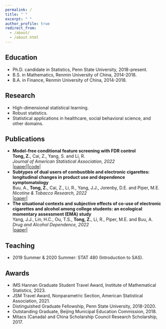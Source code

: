 ```yaml
---
permalink: /
title: " "
excerpt: " "
author_profile: true
redirect_from: 
  - /about/
  - /about.html
---
```



## Education

* Ph.D. candidate in Statistics, Penn State University, 2018-present.
* B.S.  in Mathematics, Renmin University of China, 2014-2018.
* B.A.  in Finance, Renmin University of China, 2014-2018. 


## Research

* High-dimensional statistical learning.
* Robust statistics.
* Statistical applications in healthcare, social behavioral science, and other domains.


## Publications

* **Model-free conditional feature screening with FDR control** \
  **Tong, Z.**, Cai, Z., Yang, S. and Li, R. \
  *Journal of American Statistical Association, 2022* \
  |[paper](https://doi.org/10.1080/01621459.2022.2063130)||[code](https://github.com/NeveTong/CIS)|
* **Subtypes of dual users of combustible and electronic cigarettes: longitudinal changes in product use and dependence symptomatology** \
  Buu, A., **Tong, Z.**, Cai, Z., Li, R., Yang, J.J., Jorenby, D.E. and Piper, M.E.  \
  *Nicotine & Tobacco Research, 2022* \
  |[paper](https://academic.oup.com/ntr/advance-article/doi/10.1093/ntr/ntac151/6615357)|
* **The situational contexts and subjective effects of co-use of electronic cigarettes and alcohol among college students: an ecological momentary assessment (EMA) study** \
  Yang, J.J., Lin, H.C., Ou, T.S., **Tong, Z.**, Li, R., Piper, M.E. and Buu, A. \
  *Drug and Alcohol Dependence, 2022* \
  |[paper](https://www.sciencedirect.com/science/article/abs/pii/S0376871622003313)|



## Teaching

* 2019 Summer & 2020 Summer: STAT 480 (Introduction to SAS).


## Awards

* IMS Hannan Graduate Student Travel Award, Institute of Mathematical Statistics, 2023.
* JSM Travel Award, Nonparametric Section, American Statistical Association, 2021.
* Distinguished Graduate Fellowship, Penn State University, 2018-2020.
* Outstanding Graduate, Beijing Municipal Education Commission, 2018.
* Mitacs (Canada) and China Scholarship Council Research Scholarship, 2017.
